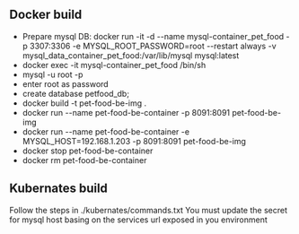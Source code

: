 ## Docker build 
* Prepare mysql DB: docker run -it -d --name mysql-container_pet_food -p 3307:3306  -e MYSQL_ROOT_PASSWORD=root --restart always -v mysql_data_container_pet_food:/var/lib/mysql mysql:latest
* docker exec -it  mysql-container_pet_food /bin/sh
* mysql -u root -p 
* enter root as password
* create database petfood_db;
* docker build -t pet-food-be-img .
* docker run --name pet-food-be-container -p 8091:8091 pet-food-be-img
* docker run --name pet-food-be-container -e MYSQL_HOST=192.168.1.203 -p 8091:8091 pet-food-be-img
* docker stop pet-food-be-container
* docker rm pet-food-be-container

## Kubernates build
Follow the steps in ./kubernates/commands.txt
You must update the secret for mysql host basing on the services url exposed in you environment